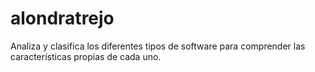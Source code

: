# alondratrejo
Analiza y clasifica los diferentes tipos de software para comprender las características propias de cada uno.
